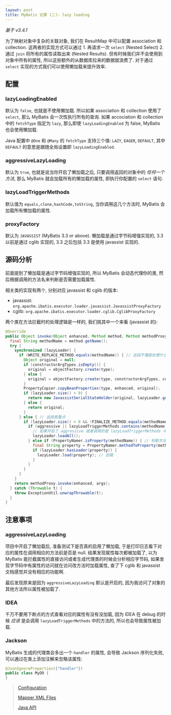 ```yaml
---
layout: post
title: MyBatis 记录 (二): lazy loading
---
```


*基于 v3.4.1*

为了映射对象中复杂的关联对象, 我们在 ResultMap 中可以配置 association 和 collection.
这两者的实现方式可以通过 1. 再请求一次 `select` (Nested Select)
2. 通过 `join` 将所有的属性读取出来 (Nested Results). 
但有时候我们并不会使用到对象中所有的属性, 所以这些额外的从数据库拉来的数据就浪费了.
对于通过 `select` 实现的方式我们可以使用懒加载来提升效率.

## 配置

### lazyLoadingEnabled

默认为 `false`, 也就是不使用懒加载. 所以如果 association 和 collection 使用了 `select`,
那么 MyBatis 会一次性执行所有的查询. 如果 accociation 和 collection 中的 `fetchType`
指定为 `lazy`, 那么即使 `lazyLoadingEnabled` 为 false, MyBatis 也会使用懒加载.

Java 配置中 `@One` 和 `@Many` 的 `fetchType` 支持三个值: `LAZY`, `EAGER`, `DEFAULT`,
其中 `DEFAULT` 的意思是跟随全局设置即 `lazyLoadingEnabled`.

### aggressiveLazyLoading

默认为 `true`, 也就是说当你开启了懒加载之后, 只要调用返回的对象中的 *任何一个方法*,
那么 MyBatis 就会加载所有的懒加载的属性, 即执行你配置的 `select` 语句.

### lazyLoadTriggerMethods

默认值为 `equals,clone,hashCode,toString`, 当你调用这几个方法时, MyBatis 会加载所有懒加载的属性.

### proxyFactory

默认为 `JAVASSIST` (MyBatis 3.3 or above). 懒加载是通过字节码增强实现的, 3.3 以前是通过 cglib 实现的,
3.3 之后包括 3.3 是使用 javassist 实现的. 

## 源码分析

前面提到了懒加载是通过字节码增强实现的, 所以 MyBatis 会动态代理你的类, 
然后根据调用的方法名来判断是否需要加载属性.

相关类的实现有两个, 分别对应 javassist 和 cglib 的版本:

- javassist: `org.apache.ibatis.executor.loader.javassist.JavassistProxyFactory`
- cglib: `org.apache.ibatis.executor.loader.cglib.CglibProxyFactory`

两个类在方法拦截时的处理逻辑是一样的, 我们挑其中一个来看 (javassist 的):

```java
@Override
public Object invoke(Object enhanced, Method method, Method methodProxy, Object[] args) throws Throwable {
  final String methodName = method.getName();
  try {
    synchronized (lazyLoader) {
      if (WRITE_REPLACE_METHOD.equals(methodName)) { // 这段不懂是处理什么情况的, 没细看
        Object original = null;
        if (constructorArgTypes.isEmpty()) {
          original = objectFactory.create(type);
        } else {
          original = objectFactory.create(type, constructorArgTypes, constructorArgs);
        }
        PropertyCopier.copyBeanProperties(type, enhanced, original);
        if (lazyLoader.size() > 0) {
          return new JavassistSerialStateHolder(original, lazyLoader.getProperties(), objectFactory, constructorArgTypes, constructorArgs);
        } else {
          return original;
        }
      } else { // 这段是重点
        if (lazyLoader.size() > 0 && !FINALIZE_METHOD.equals(methodName)) {
          if (aggressive || lazyLoadTriggerMethods.contains(methodName)) { 
            // 如果开启了 aggressive 或者调用的是 lazyLoadTriggerMethods 中的设置的方法, 则加载所有属性
            lazyLoader.loadAll();
          } else if (PropertyNamer.isProperty(methodName)) { // 判断方法是否是以 get, set, is 开头
            final String property = PropertyNamer.methodToProperty(methodName); // 方法名转换成属性名
            if (lazyLoader.hasLoader(property)) {
              lazyLoader.load(property); // 加载
            }
          }
        }
      }
    }
    return methodProxy.invoke(enhanced, args);
  } catch (Throwable t) {
    throw ExceptionUtil.unwrapThrowable(t);
  }
}
```

## 注意事项

### aggressiveLazyLoading

项目中开启了懒加载后, 准备测试下是否真的启用了懒加载, 于是打印日志看下对应的属性在调用相应的方法前是否是 null.
结果发现属性每次都被加载了, 以为 MyBatis 能拦截属性的直接访问或者生成代理类的时候会分析相应字节码,
如果发现字节码中有属性的访问就在访问改方法时加载属性, 查了下 cglib 和 javassist 文档感觉并没有相应的功能啊.

最后发现原来是因为 `aggressiveLazyLoading` 默认是开启的, 因为我访问了对象的其他方法所以属性被加载了.

### IDEA

千万不要用下断点的方式查看对应的属性有没有没加载, 因为 IDEA 在 debug 的时候 *应该* 是会调用 `lazyLoadTriggerMethods`
中的方法的, 所以也会导致属性被加载.

### Jackson

MyBatis 生成的代理类会多出一个 `handler` 的属性, 会导致 Jackson 序列化失败, 
可以通过在类上添加注解来忽略该属性:

``` java
@JsonIgnoreProperties({"handler"})
public class MyDO {
}
```

> [Configuration](http://www.mybatis.org/mybatis-3/configuration.html)
>
> [Mapper XML Files](http://www.mybatis.org/mybatis-3/sqlmap-xml.html)
>
> [Java API](http://www.mybatis.org/mybatis-3/java-api.html)
